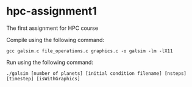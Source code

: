 # hpc-assignment1
The first assignment for HPC course

Compile using the following command:

`gcc galsim.c file_operations.c graphics.c -o galsim -lm -lX11`

Run using the following command:

`./galsim [number of planets] [initial condition filename] [nsteps] [timestep] [isWithGraphics]`
